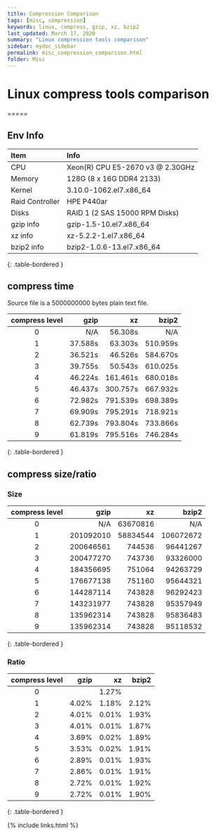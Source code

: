 ```yaml
---
title: Compression Comparison 
tags: [misc, compression]
keywords: linux, compress, gzip, xz, bzip2
last_updated: March 17, 2020
summary: "Linux compression tools comparison"
sidebar: mydoc_sidebar
permalink: misc_compression_comparison.html
folder: Misc
---
```


# Linux compress tools comparison
=====

## Env Info

|Item | Info
| :------------- | :-------------
| CPU | Xeon(R) CPU E5-2670 v3 @ 2.30GHz
| Memory | 128G (8 x 16G DDR4 2133)
| Kernel | 3.10.0-1062.el7.x86_64
| Raid Controller | HPE P440ar 
| Disks | RAID 1 (2 SAS 15000 RPM Disks)
| gzip info | gzip-1.5-10.el7.x86_64
| xz info | xz-5.2.2-1.el7.x86_64
| bzip2 info | bzip2-1.0.6-13.el7.x86_64
{: .table-bordered }

## compress time

Source file is a 5000000000 bytes plain text file. 

|compress level|gzip|xz|bzip2
| :-------------: | -------------: | ------------: | ------------:
|0|N/A    |56.308s |N/A
|1|37.588s|63.303s |510.959s
|2|36.521s|46.526s |584.670s
|3|39.755s|50.543s |610.025s
|4|46.224s|161.461s|680.018s
|5|46.437s|300.757s|667.932s
|6|72.982s|791.539s|698.389s
|7|69.909s|795.291s|718.921s
|8|62.739s|793.804s|733.866s
|9|61.819s|795.516s|746.284s
{: .table-bordered }

## compress size/ratio

### Size

|compress level|gzip|xz|bzip2
| :-------------: | -------------: | ------------: | ------------:
|0|N/A      |63670816|N/A
|1|201092010|58834544|106072672
|2|200646561|744536  |96441267
|3|200477270|743736  |93326000
|4|184356695|751064  |94263729
|5|176677138|751160  |95644321
|6|144287114|743828  |96292423
|7|143231977|743828  |95357949
|8|135962314|743828  |95836483
|9|135962314|743828  |95118532
{: .table-bordered }

### Ratio

|compress level|gzip|xz|bzip2
| :-------------: | -------------: | ------------: | ------------:
|0|     |1.27%|
|1|4.02%|1.18%|2.12%
|2|4.01%|0.01%|1.93%
|3|4.01%|0.01%|1.87%
|4|3.69%|0.02%|1.89%
|5|3.53%|0.02%|1.91%
|6|2.89%|0.01%|1.93%
|7|2.86%|0.01%|1.91%
|8|2.72%|0.01%|1.92%
|9|2.72%|0.01%|1.90%
{: .table-bordered }


{% include links.html %}
